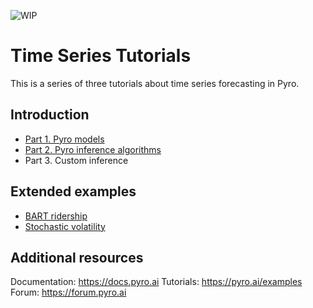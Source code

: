 ![WIP](https://img.shields.io/badge/status-WIP-red.svg)

# Time Series Tutorials

This is a series of three tutorials about time series forecasting in Pyro.

## Introduction

- [Part 1. Pyro models](https://github.com/pyro-ppl/sandbox/tree/master/2019-08-time-series/part_i_models.ipynb)
- [Part 2. Pyro inference algorithms](https://github.com/pyro-ppl/sandbox/pull/2)
- Part 3. Custom inference

## Extended examples

- [BART ridership](https://github.com/pyro-ppl/sandbox/pull/3)
- [Stochastic volatility](https://github.com/pyro-ppl/sandbox/pull/4)

## Additional resources

Documentation: https://docs.pyro.ai
Tutorials: https://pyro.ai/examples
Forum: https://forum.pyro.ai
